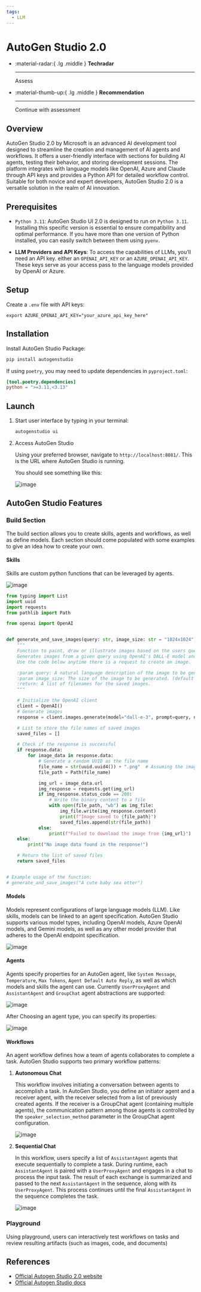 ```yaml
---
tags:
  - LLM
---
```

# AutoGen Studio 2.0

<div class="grid cards" markdown>

-   :material-radar:{ .lg .middle } __Techradar__

    ---

    Assess

-   :material-thumb-up:{ .lg .middle } __Recommendation__

    ---

    Continue with assessment

</div>

## Overview

AutoGen Studio 2.0 by Microsoft is an advanced AI development tool designed to streamline the creation and management of AI agents and workflows. It offers a user-friendly interface with sections for building AI agents, testing their behavior, and storing development sessions. The platform integrates with language models like OpenAI, Azure and Claude through API keys and provides a Python API for detailed workflow control. Suitable for both novice and expert developers, AutoGen Studio 2.0 is a versatile solution in the realm of AI innovation.

## Prerequisites

- `Python 3.11`: AutoGen Studio UI 2.0 is designed to run on `Python 3.11`. Installing this specific version is essential to ensure compatibility and optimal performance. If you have more than one version of Python installed, you can easily switch between them using `pyenv`.

- **LLM Providers and API Keys**: To access the capabilities of LLMs, you’ll need an API key. either an `OPENAI_API_KEY` or an `AZURE_OPENAI_API_KEY`. These keys serve as your access pass to the language models provided by OpenAI or Azure.

## Setup

Create a `.env` file with API keys:

``` basic title="example"
export AZURE_OPENAI_API_KEY="your_azure_api_key_here"
```

## Installation

Install AutoGen Studio Package:

``` bash
pip install autogenstudio
```

If using `poetry`, you may need to update dependencies in `pyproject.toml`:
``` toml title="pyproject.toml example"
[tool.poetry.dependencies]
python = ">=3.11,<3.13"
```

## Launch

1. Start user interface by typing in your terminal:

    ``` bash
    autogenstudio ui
    ```

2. Access AutoGen Studio

    Using your preferred browser, navigate to `http://localhost:8081/`. This is the URL where AutoGen Studio is running.

    You should see something like this:

    ![image](../images/autogen-homepage.png)

## AutoGen Studio Features

### Build Section

The build section allows you to create skills, agents and workflows, as well as define models. Each section should come populated with some examples to give an idea how to create your own.

#### Skills 

Skills are custom python functions that can be leveraged by agents.

![image](../images/autogen-skills.png)

``` py linenums="1" title="skill example"
from typing import List
import uuid
import requests
from pathlib import Path

from openai import OpenAI


def generate_and_save_images(query: str, image_size: str = "1024x1024") -> List[str]:
    """
    Function to paint, draw or illustrate images based on the users query or request. 
    Generates images from a given query using OpenAI's DALL-E model and saves them to disk.  
    Use the code below anytime there is a request to create an image.

    :param query: A natural language description of the image to be generated.
    :param image_size: The size of the image to be generated. (default is "1024x1024")
    :return: A list of filenames for the saved images.
    """

    # Initialize the OpenAI client
    client = OpenAI()
    # Generate images
    response = client.images.generate(model="dall-e-3", prompt=query, n=1, size=image_size)

    # List to store the file names of saved images
    saved_files = []

    # Check if the response is successful
    if response.data:
        for image_data in response.data:
            # Generate a random UUID as the file name
            file_name = str(uuid.uuid4()) + ".png"  # Assuming the image is a PNG
            file_path = Path(file_name)

            img_url = image_data.url
            img_response = requests.get(img_url)
            if img_response.status_code == 200:
                # Write the binary content to a file
                with open(file_path, "wb") as img_file:
                    img_file.write(img_response.content)
                    print(f"Image saved to {file_path}")
                    saved_files.append(str(file_path))
            else:
                print(f"Failed to download the image from {img_url}")
    else:
        print("No image data found in the response!")

    # Return the list of saved files
    return saved_files


# Example usage of the function:
# generate_and_save_images("A cute baby sea otter")
```

#### Models

Models represent configurations of large language models (LLM). Like skills, models can be linked to an agent specification. AutoGen Studio supports various model types, including OpenAI models, Azure OpenAI models, and Gemini models, as well as any other model provider that adheres to the OpenAI endpoint specification.

![image](../images/autogen-models.png)

#### Agents
Agents specify properties for an AutoGen agent, like `System Message`, `Temperature`, `Max Tokens`, `Agent Default Auto Reply`, as well as which models and skills the agent can use. Currently `UserProxyAgent` and `AssistantAgent` and `GroupChat` agent abstractions are supported:

![image](../images/autogen-agents.png)

After Choosing an agent type, you can specify its properties:

![image](../images/autogen-agent-props.png)

#### Workflows

An agent workflow defines how a team of agents collaborates to complete a task. AutoGen Studio supports two primary workflow patterns:

1. **Autonomous Chat**

    This workflow involves initiating a conversation between agents to accomplish a task. In AutoGen Studio, you define an initiator agent and a receiver agent, with the receiver selected from a list of previously created agents. If the receiver is a GroupChat agent (containing multiple agents), the communication pattern among those agents is controlled by the `speaker_selection_method` parameter in the GroupChat agent configuration.

    ![image](../images/autogen-autonomous-chat.png)

2. **Sequential Chat**

    In this workflow, users specify a list of `AssistantAgent` agents that execute sequentially to complete a task. During runtime, each `AssistantAgent` is paired with a `UserProxyAgent` and engages in a chat to process the input task. The result of each exchange is summarized and passed to the next `AssistantAgent` in the sequence, along with its `UserProxyAgent`. This process continues until the final `AssistantAgent` in the sequence completes the task.

    ![image](../images/autogen-sequential-chat.png)

### Playground

Using playground, users can interactively test workflows on tasks and review resulting artifacts (such as images, code, and documents)

## References

- [Official Autogen Studio 2.0 website](https://autogen-studio.com/autogen-studio-ui)
- [Official Autogen Studio docs](https://microsoft.github.io/autogen/docs)